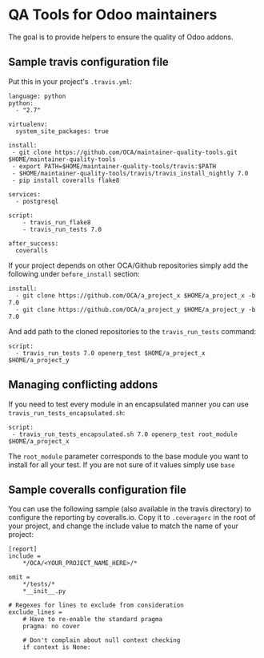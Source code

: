 QA Tools for Odoo maintainers
=============================

The goal is to provide helpers to ensure the quality of Odoo addons. 

Sample travis configuration file
---------------------------------

Put this in your project's `.travis.yml`:

    language: python
    python:
      - "2.7"
    
    virtualenv:
      system_site_packages: true
    
    install:
     - git clone https://github.com/OCA/maintainer-quality-tools.git $HOME/maintainer-quality-tools
     - export PATH=$HOME/maintainer-quality-tools/travis:$PATH
     - $HOME/maintainer-quality-tools/travis/travis_install_nightly 7.0
     - pip install coveralls flake8
    
    services:
      - postgresql
    
    script:
        - travis_run_flake8
        - travis_run_tests 7.0
    
    after_success:
      coveralls

If your project depends on other OCA/Github repositories simply add the following under `before_install` section:

    install:
      - git clone https://github.com/OCA/a_project_x $HOME/a_project_x -b 7.0
      - git clone https://github.com/OCA/a_project_y $HOME/a_project_y -b 7.0
      
And add path to the cloned repositories to the `travis_run_tests` command:

    script:
      - travis_run_tests 7.0 openerp_test $HOME/a_project_x $HOME/a_project_y
      
Managing conflicting addons
---------------------------

If you need to test every module in an encapsulated manner you can use ``travis_run_tests_encapsulated.sh``:
    
    script:
     - travis_run_tests_encapsulated.sh 7.0 openerp_test root_module $HOME/a_project_x
     
The ``root_module`` parameter corresponds to the base module you want to install for all your test.
If you are not sure of it values simply use ``base``

Sample coveralls configuration file
------------------------------------

You can use the following sample (also available in the travis directory) to
configure the reporting by coveralls.io. Copy it to `.coveragerc` in the root
of your project, and change the include value to match the name of your
project:

    [report]
    include =
        */OCA/<YOUR_PROJECT_NAME_HERE>/*
    
    omit =
        */tests/*
        *__init__.py
    
    # Regexes for lines to exclude from consideration
    exclude_lines =
        # Have to re-enable the standard pragma
        pragma: no cover
    
        # Don't complain about null context checking
        if context is None:

